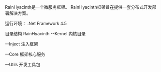 RainHyacinth是一个微服务框架。
RainHyacinth框架旨在提供一套分布式开发部署解决方案。

运行环境：
.Net Framework 4.5

目录结构
RainHyacinth
--Kernel 内核目录


--Inject 注入框架


--Core 框架核心服务


--Utils 开发工具包